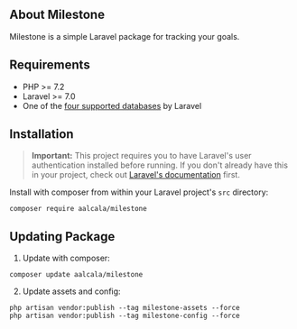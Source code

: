 ## About Milestone

Milestone is a simple Laravel package for tracking your goals.

## Requirements

- PHP >= 7.2
- Laravel >= 7.0
- One of the [four supported databases](https://laravel.com/docs/master/database#introduction) by Laravel

## Installation

> **Important:** This project requires you to have Laravel's user authentication installed before running. If you don't already have this in your project, check out [Laravel's  documentation](https://laravel.com/docs/master/authentication#introduction) first.

Install with composer from within your Laravel project's `src` directory:

```
composer require aalcala/milestone
```

## Updating Package

1) Update with composer:

```
composer update aalcala/milestone
```

2) Update assets and config:

```
php artisan vendor:publish --tag milestone-assets --force
php artisan vendor:publish --tag milestone-config --force
```